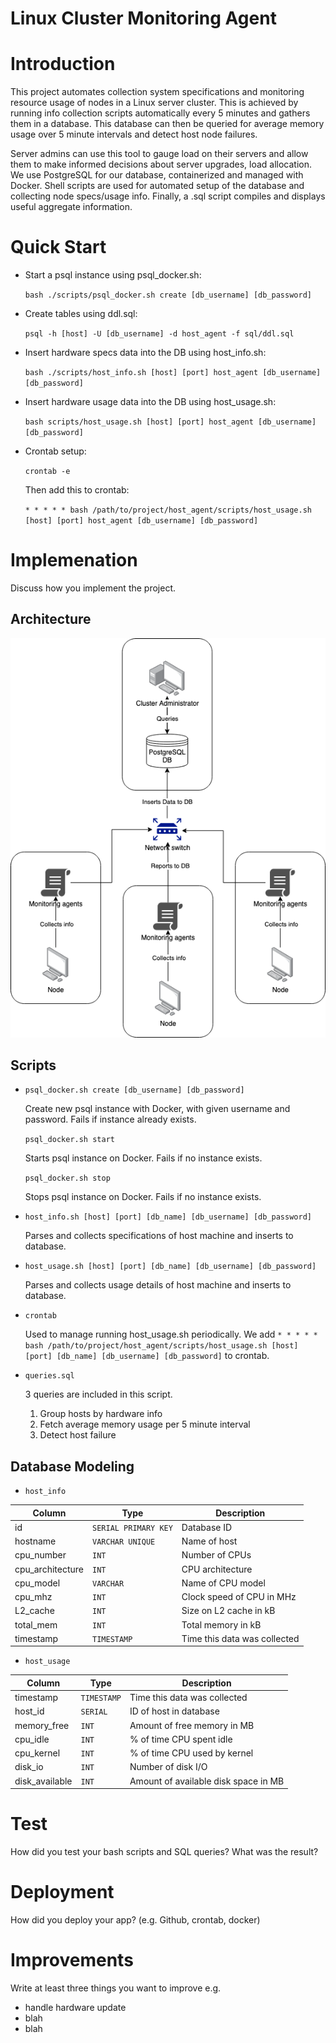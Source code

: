 # Linux Cluster Monitoring Agent

# Introduction
This project automates collection system specifications and monitoring resource usage of nodes in a Linux server cluster. This is achieved by running info collection scripts automatically every 5 minutes and gathers them in a database. This database can then be queried for average memory usage over 5 minute intervals and detect host node failures.

Server admins can use this tool to gauge load on their servers and allow them to make informed decisions about server upgrades, load allocation. We use PostgreSQL for our database, containerized and managed with Docker. Shell scripts are used for automated setup of the database and collecting node specs/usage info. Finally, a .sql script compiles and displays useful aggregate information.

# Quick Start
- Start a psql instance using psql_docker.sh:

  `bash ./scripts/psql_docker.sh create [db_username] [db_password]`
- Create tables using ddl.sql:
  
  `psql -h [host] -U [db_username] -d host_agent -f sql/ddl.sql`
- Insert hardware specs data into the DB using host_info.sh:
  
  `bash ./scripts/host_info.sh [host] [port] host_agent [db_username] [db_password]`
- Insert hardware usage data into the DB using host_usage.sh:
  
  `bash scripts/host_usage.sh [host] [port] host_agent [db_username] [db_password]`
- Crontab setup:

  `crontab -e`
  
  Then add this to crontab:
  
  `* * * * * bash /path/to/project/host_agent/scripts/host_usage.sh [host] [port] host_agent [db_username] [db_password]`

# Implemenation
Discuss how you implement the project.

## Architecture
![alt text](assets/architecture.png)

## Scripts
- `psql_docker.sh create [db_username] [db_password]`
  
  Create new psql instance with Docker, with given username and password. Fails if instance already exists.
  
  `psql_docker.sh start`
  
  Starts psql instance on Docker. Fails if no instance exists.
  
  `psql_docker.sh stop`
  
  Stops psql instance on Docker. Fails if no instance exists.
  
- `host_info.sh [host] [port] [db_name] [db_username] [db_password]`
  
  Parses and collects specifications of host machine and inserts to database.
  
- `host_usage.sh [host] [port] [db_name] [db_username] [db_password]`
  
  Parses and collects usage details of host machine and inserts to database.
  
- `crontab`

  Used to manage running host_usage.sh periodically. We add `* * * * * bash /path/to/project/host_agent/scripts/host_usage.sh [host] [port] [db_name] [db_username] [db_password]` to crontab.
  
- `queries.sql`
  
  3 queries are included in this script.
  
    1. Group hosts by hardware info
    2. Fetch average memory usage per 5 minute interval
    3. Detect host failure

## Database Modeling
- `host_info`

Column|Type|Description
---|---|---
id|`SERIAL PRIMARY KEY`|Database ID
hostname|`VARCHAR UNIQUE`|Name of host
cpu_number|`INT`|Number of CPUs
cpu_architecture|`INT`|CPU architecture
cpu_model|`VARCHAR`|Name of CPU model
cpu_mhz|`INT`|Clock speed of CPU in MHz
L2_cache|`INT`|Size on L2 cache in kB
total_mem|`INT`|Total memory in kB
timestamp|`TIMESTAMP`|Time this data was collected

- `host_usage`

Column|Type|Description
---|---|---
timestamp|`TIMESTAMP`|Time this data was collected
host_id|`SERIAL`|ID of host in database
memory_free|`INT`|Amount of free memory in MB
cpu_idle|`INT`|% of time CPU spent idle
cpu_kernel|`INT`|% of time CPU used by kernel
disk_io|`INT`|Number of disk I/O
disk_available|`INT`|Amount of available disk space in MB

# Test
How did you test your bash scripts and SQL queries? What was the result?

# Deployment
How did you deploy your app? (e.g. Github, crontab, docker)

# Improvements
Write at least three things you want to improve
e.g.
- handle hardware update
- blah
- blah
